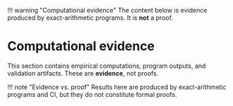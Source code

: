 !!! warning "Computational evidence"
    The content below is evidence produced by exact-arithmetic programs. It is **not** a proof.

# Computational evidence

This section contains empirical computations, program outputs, and validation artifacts. These are **evidence**, not proofs.

!!! note "Evidence vs. proof"
    Results here are produced by exact-arithmetic programs and CI, but they do not constitute formal proofs.
